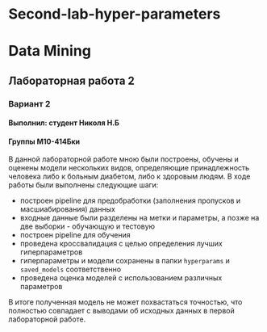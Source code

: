 # Second-lab-hyper-parameters
# Data Mining
## Лабораторная работа 2
### Вариант 2
#### Выполнил: студент Николя Н.Б 
#### Группы М10-414Бки 

В данной лабораторной работе мною были построены, обучены и оценены модели нескольких видов, определяющие принадлежность человека либо к больным диабетом, либо к здоровым людям. В ходе работы были выполнены следующие шаги:
 - построен pipeline для предобработки (заполнения пропусков и масшиабирования) данных
 - входные данные были разделены на метки и параметры, а позже на две выборки - обучающую и тестовую
 - построен pipeline для обучения
 - проведена кроссвалидация с целью определения лучших гиперпараметров
 - гиперпараметры и модели сохранены в папки ```hyperparams``` и ```saved_models``` соответственно
 - проведена оценка моделей с использованием различных параметров

В итоге полученная модель не может похвастаться точностью, что полностью совпадает с выводами об исходных данных в первой лабораторной работе.
